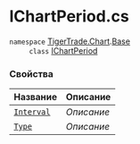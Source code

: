 
# IChartPeriod.cs
`namespace` [TigerTrade.Chart](../../../TigerTrade.Chart.md).[Base](../../../TigerTrade.Chart/Base.md)  
&nbsp;&nbsp;&nbsp;&nbsp;&nbsp;&nbsp;&nbsp;&nbsp;&nbsp;`class` [IChartPeriod](../IChartPeriod.cs.md)

### Свойства
| Название | Описание |
| --- | --- |
| [`Interval`](./Свойства/Interval.md) | *Описание* |
| [`Type`](./Свойства/Type.md) | *Описание* |
